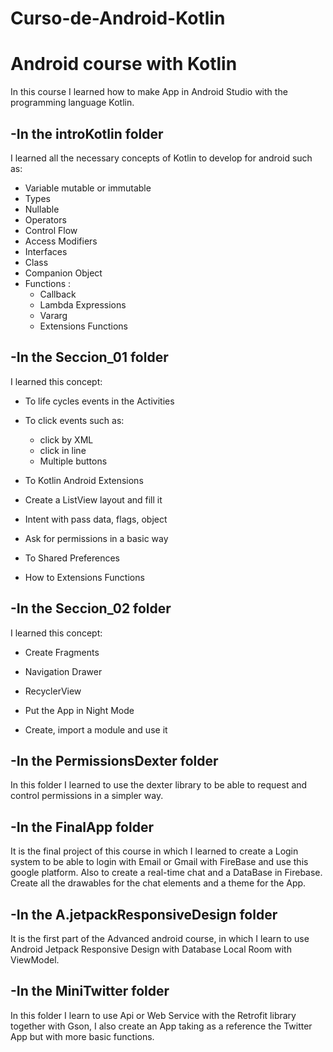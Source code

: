 # Curso-de-Android-Kotlin
# Android course with Kotlin

In this course I learned how to make App in Android Studio with the programming language Kotlin.

## -In the introKotlin folder

I learned all the necessary concepts of Kotlin to develop for android such as:

  - Variable mutable or immutable
  - Types
  - Nullable
  - Operators
  - Control Flow
  - Access Modifiers
  - Interfaces
  - Class
  - Companion Object
  - Functions :
    - Callback
    - Lambda Expressions
    - Vararg
    - Extensions Functions
    
## -In the Seccion_01 folder   

I learned this concept:

  - To life cycles events in the Activities
  
  - To click events such as:
    - click by XML
    - click in line
    - Multiple buttons
  
  - To Kotlin Android Extensions
  
  -  Create a ListView layout and fill it
  
  - Intent with pass data, flags, object
  
  - Ask for permissions in a basic way
  
  - To Shared Preferences
  
  - How to Extensions Functions
  
## -In the Seccion_02 folder

I learned this concept:
  
  - Create Fragments 
  
  - Navigation Drawer
  
  - RecyclerView 
  
  - Put the App in Night Mode
  
  - Create, import a module and use it
  
## -In the PermissionsDexter folder

In this folder I learned to use the dexter library to be able to request and control permissions in a simpler way.

## -In the FinalApp folder

It is the final project of this course in which I learned to create a Login system to be able to login with Email or Gmail with FireBase and use this google platform. Also to create a real-time chat and a DataBase in Firebase. Create all the drawables for the chat elements and a theme for the App.

## -In the A.jetpackResponsiveDesign folder

It is the first part of the Advanced android course, in which I learn to use Android Jetpack Responsive Design with Database Local Room with ViewModel.

## -In the MiniTwitter folder

In this folder I learn to use Api or Web Service with the Retrofit library together with Gson, I also create an App taking as a reference the Twitter App but with more basic functions.


  





